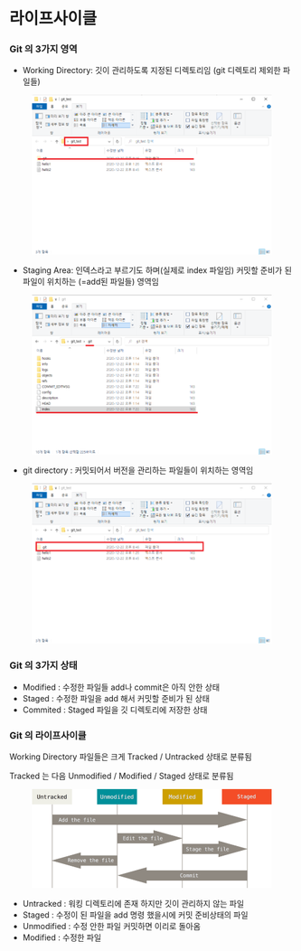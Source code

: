 # 라이프사이클

### Git 의 3가지 영역

* Working Directory: 깃이 관리하도록 지정된 디렉토리임 (git 디렉토리 제외한 파일들)

<figure><img src="../../.gitbook/assets/Untitled.png" alt=""><figcaption></figcaption></figure>

* Staging Area: 인덱스라고 부르기도 하며(실제로 index 파일임) 커밋할 준비가 된 파일이 위치하는 (=add된 파일들) 영역임

<figure><img src="../../.gitbook/assets/Untitled (1).png" alt=""><figcaption></figcaption></figure>

* git directory : 커밋되어서 버전을 관리하는 파일들이 위치하는 영역임

<figure><img src="../../.gitbook/assets/Untitled (2).png" alt=""><figcaption></figcaption></figure>

### Git 의 3가지 상태

* Modified : 수정한 파일들 add나 commit은 아직 안한 상태
* Staged : 수정한 파일을 add 해서 커밋할 준비가 된 상태
* Commited : Staged 파일을 깃 디렉토리에 저장한 상태

### Git 의 라이프사이클

Working Directory 파일들은 크게 Tracked / Untracked 상태로 분류됨

Tracked 는 다음 Unmodified / Modified / Staged 상태로 분류됨

<figure><img src="../../.gitbook/assets/Untitled (3).png" alt=""><figcaption></figcaption></figure>

* Untracked : 워킹 디렉토리에 존재 하지만 깃이 관리하지 않는 파일
* Staged : 수정이 된 파일을 add 명령 했을시에 커밋 준비상태의 파일
* Unmodified : 수정 안한 파일 커밋하면 이리로 돌아옴
* Modified : 수정한 파일
